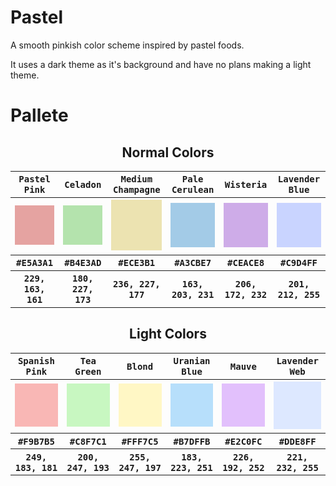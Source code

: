 # Pastel
A smooth pinkish color scheme inspired by pastel foods.

It uses a dark theme as it's background and have no plans making a light theme.

# Pallete

<h2 align="center"><b>Normal Colors</b></h2>
<table align="center">
  <tr>
    <th><kbd><b>Pastel Pink</b></kbd></th>
    <th><kbd><b>Celadon</b></kbd></th>
    <th><kbd><b>Medium Champagne</b></kbd></th>
    <th><kbd><b>Pale Cerulean</b></kbd></th>
    <th><kbd><b>Wisteria</b></kbd></th>
    <th><kbd><b>Lavender Blue</b></kbd></th>
  </tr>
  <tr>
    <th><img src="https://raw.githubusercontent.com/SweetPastel/Pastel/main/assets/red-normal.png" width="100px" ></a></th>
    <th><img src="https://raw.githubusercontent.com/SweetPastel/Pastel/main/assets/green-normal.png" width="100px" ></a></th>
    <th><img src="https://raw.githubusercontent.com/SweetPastel/Pastel/main/assets/yellow-normal.png" width="100px" ></a></th>
    <th><img src="https://raw.githubusercontent.com/SweetPastel/Pastel/main/assets/blue-normal.png" width="100px" ></a></th>
    <th><img src="https://raw.githubusercontent.com/SweetPastel/Pastel/main/assets/purple-normal.png" width="100px" ></a></th>
    <th><img src="https://raw.githubusercontent.com/SweetPastel/Pastel/main/assets/cyan-normal.png" width="100px" ></a></th>
  </tr>
  <tr>
    <th><kbd>#E5A3A1</kbd></th>
    <th><kbd>#B4E3AD</kbd></th>
    <th><kbd>#ECE3B1</kbd></th>
    <th><kbd>#A3CBE7</kbd></th>
    <th><kbd>#CEACE8</kbd></th>
    <th><kbd>#C9D4FF</kbd></th>
  </tr>
  <tr>
    <th><kbd>229, 163, 161</kbd></th>
    <th><kbd>180, 227, 173</kbd></th>
    <th><kbd>236, 227, 177</kbd></th>
    <th><kbd>163, 203, 231</kbd></th>
    <th><kbd>206, 172, 232</kbd></th>
    <th><kbd>201, 212, 255</kbd></th>
  </tr>
</table>

<h2 align="center"><b>Light Colors</b></h2>
<table align="center">
  <tr>
    <th><kbd><b>Spanish Pink</b></kbd></th>
    <th><kbd><b>Tea Green</b></kbd></th>
    <th><kbd><b>Blond</b></kbd></th>
    <th><kbd><b>Uranian Blue</b></kbd></th>
    <th><kbd><b>Mauve</b></kbd></th>
    <th><kbd><b>Lavender Web</b></kbd></th>
  </tr>
  <tr>
    <th><img src="https://raw.githubusercontent.com/SweetPastel/Pastel/main/assets/red-light.png" width="100px" ></a></th>
    <th><img src="https://raw.githubusercontent.com/SweetPastel/Pastel/main/assets/green-light.png" width="100px" ></a></th>
    <th><img src="https://raw.githubusercontent.com/SweetPastel/Pastel/main/assets/yellow-light.png" width="100px" ></a></th>
    <th><img src="https://raw.githubusercontent.com/SweetPastel/Pastel/main/assets/blue-light.png" width="100px" ></a></th>
    <th><img src="https://raw.githubusercontent.com/SweetPastel/Pastel/main/assets/purple-light.png" width="100px" ></a></th>
    <th><img src="https://raw.githubusercontent.com/SweetPastel/Pastel/main/assets/cyan-light.png" width="100px" ></a></th>
  </tr>
  <tr>
    <th><kbd>#F9B7B5</kbd></th>
    <th><kbd>#C8F7C1</kbd></th>
    <th><kbd>#FFF7C5</kbd></th>
    <th><kbd>#B7DFFB</kbd></th>
    <th><kbd>#E2C0FC</kbd></th>
    <th><kbd>#DDE8FF</kbd></th>
  </tr>
  <tr>
    <th><kbd>249, 183, 181</kbd></th>
    <th><kbd>200, 247, 193</kbd></th>
    <th><kbd>255, 247, 197</kbd></th>
    <th><kbd>183, 223, 251</kbd></th>
    <th><kbd>226, 192, 252</kbd></th>
    <th><kbd>221, 232, 255</kbd></th>
  </tr>
</table>

